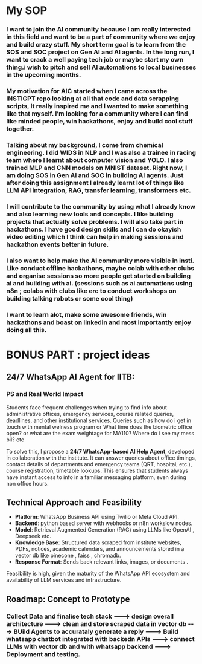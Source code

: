 # My SOP
### I want to join the AI community because I am really interested in this field and want to be a part of community where we enjoy and build crazy stuff. My short term goal is to learn from the SOS and SOC project on Gen AI and AI agents. In the long run, I want to crack a well paying tech job or maybe start my own thing.i wish to pitch and sell AI automations to local businesses in the upcoming months.
### My motivation for AIC started when I came across the INSTIGPT repo looking at all that code and data scrapping scripts, It really inspired me and I wanted to make something like that myself. I’m looking for a community where I can find like minded people, win hackathons, enjoy and build cool stuff together.

### Talking about my background, I come from chemical engineering. I did WIDS in NLP and I was also a trainee in racing team where I learnt about computer vision and YOLO. I also trained MLP and CNN models on MNIST dataset. Right now, I am doing SOS in Gen AI and SOC in building AI agents. Just after doing this assignment I already learnt lot of things like LLM API integration, RAG, transfer learning, transformers etc.

### I will contribute to the community by using what I already know and also learning new tools and concepts. I like building projects that actually solve problems. I will also take part in hackathons. I have good design skills and I can do okayish video editing which I think can help in making sessions and hackathon events better in future.

### I also want to help make the AI community more visible in insti. Like conduct offline hackathons, maybe colab with other clubs and organise sessions so more people get started on building ai and building with ai. (sessions such as  ai automations using n8n ; colabs with clubs like erc to conduct workshops on building talking robots or some cool thing)

### I want to learn alot, make some awesome friends, win hackathons and boast on linkedin and most importantly enjoy doing all this.

# BONUS PART : project ideas

##  24/7 WhatsApp AI Agent for IITB:

### PS and Real World Impact

Students face frequent challenges when trying to find info about administrative offices, emergency services, course related queries, deadlines, and other institutional services. Queries such as how do i get in touch with mental welness program or What time does the biometric office open? or what are the exam weightage for MA110? Where do i see my mess bil? etc

To solve this, I propose a **24/7 WhatsApp-based AI Help Agent**, developed in collaboration with the institute. It can answer queries about office timings, contact details of departments and emergency teams (QRT, hospital, etc.), course registration, timetable lookups. This ensures that students always have instant access to info in a familiar messaging platform, even during non office hours.

## Technical Approach and Feasibility

- **Platform**: WhatsApp Business API using Twilio or Meta Cloud API.
- **Backend**: python based server with webhooks or n8n workslow nodes.
- **Model**: Retrieval Augmented Generation (RAG) using LLMs like OpenAI , Deepseek etc.
- **Knowledge Base**: Structured data scraped from institute websites, PDFs, notices, academic calendars, and announcements stored in a vector db like pinecone , faiss , chromadb.
- **Response Format**: Sends back relevant links, images, or documents .

Feasibility is high, given the maturity of the WhatsApp API ecosystem and availability of LLM services and infrastructure.

## Roadmap: Concept to Prototype

### Collect Data and finalise tech stack   --->   design overall architecture   --->   clean and store scraped data in vector db   --->   BUild Agents to accurataly generate a reply   --->   Build whatsapp chatbot integrated with backedn APIs    --->   connect LLMs with vector db and with whatsapp backend   --->   Deployment and testing.
